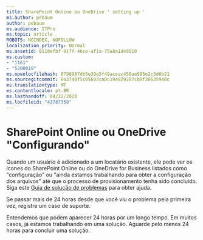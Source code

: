 ```yaml
---
title: SharePoint Online ou OneDrive ' setting up '
ms.author: pebaum
author: pebaum
ms.audience: ITPro
ms.topic: article
ROBOTS: NOINDEX, NOFOLLOW
localization_priority: Normal
ms.assetid: 8110efbf-917f-46ce-af1a-75a8a1d49510
ms.custom:
- "1161"
- "5200019"
ms.openlocfilehash: 8798987db5e39e5f49aceac458ae985e2c3d6b21
ms.sourcegitcommit: 6a3748f5c05693ca0c19a829287cb8f30635940c
ms.translationtype: MT
ms.contentlocale: pt-BR
ms.lasthandoff: 04/22/2020
ms.locfileid: "43787358"
---
```

# <a name="sharepoint-online-or-onedrive-setting-up"></a>SharePoint Online ou OneDrive "Configurando"

Quando um usuário é adicionado a um locatário existente, ele pode ver os ícones do SharePoint Online ou do OneDrive for Business listados como "configuração" ou "ainda estamos trabalhando para obter a configuração dos arquivos" até que o processo de provisionamento tenha sido concluído. Siga este [Guia de solução de problemas](https://docs.microsoft.com/sharepoint/support/sites/troubleshooting-guide-for-sites-stopped-at-provisioning) para obter ajuda.

Se passar mais de 24 horas desde que você viu o problema pela primeira vez, registre um caso de suporte.

Entendemos que podem aparecer 24 horas por um longo tempo. Em muitos casos, já estamos trabalhando em uma solução. Aguarde pelo menos 24 horas para concluir uma solução.
